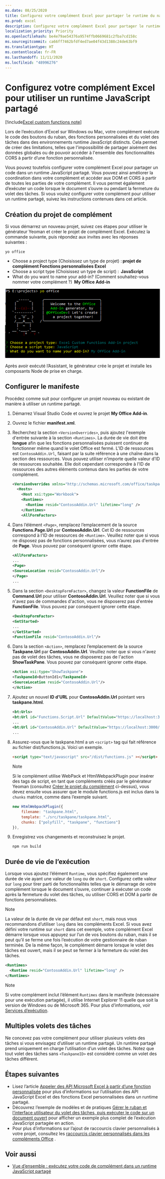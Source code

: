 ```yaml
---
ms.date: 08/25/2020
title: Configurez votre complément Excel pour partager le runtime du navigateur
ms.prod: excel
description: Configurez votre complément Excel pour partager le runtime du navigateur et exécuter le ruban, le volet des tâches et le code de fonction personnalisée dans le même runtime.
localization_priority: Priority
ms.openlocfilehash: be4e79ae54376a9574ffb0669681c2fba7cd158c
ms.sourcegitcommit: ca66ff7462bfdf4ed7ae04f43d1388c24de63bf9
ms.translationtype: HT
ms.contentlocale: fr-FR
ms.lasthandoff: 11/11/2020
ms.locfileid: "48996276"
---
```

# <a name="configure-your-excel-add-in-to-use-a-shared-javascript-runtime"></a>Configurez votre complément Excel pour utiliser un runtime JavaScript partagé

[!include[Excel custom functions note](../includes/excel-custom-functions-note.md)]

Lors de l’exécution d’Excel sur Windows ou Mac, votre complément exécute le code des boutons du ruban, des fonctions personnalisées et du volet des tâches dans des environnements runtime JavaScript distincts. Cela permet de créer des limitations, telles que l'impossibilité de partager aisément des données globales ou de pouvoir accéder à l'ensemble des fonctionnalités CORS à partir d’une fonction personnalisée.

Vous pouvez toutefois configurer votre complément Excel pour partager un code dans un runtime JavaScript partagé. Vous pouvez ainsi améliorer la coordination dans votre complément et accéder aux DOM et CORS à partir de toutes les parties de votre complément. Il vous permet également d’exécuter un code lorsque le document s’ouvre ou pendant la fermeture du volet des tâches. Si vous voulez configurer votre complément pour utiliser un runtime partagé, suivez les instructions contenues dans cet article.

## <a name="create-the-add-in-project"></a>Création du projet de complément

Si vous démarrez un nouveau projet, suivez ces étapes pour utiliser le générateur Yeoman et créer le projet de complément Excel. Exécutez la commande suivante, puis répondez aux invites avec les réponses suivantes :

```command line
yo office
```

- Choose a project type (Choisissez un type de projet) : **projet de complément Fonctions personnalisées Excel**
- Choose a script type (Choisissez un type de script) :  **JavaScript**
- What do you want to name your add-in? (Comment souhaitez-vous nommer votre complément ?)  **My Office Add-in**

![Capture d’écran de réponse aux invites à partir d’Office pour créer le projet de complément.](../images/yo-office-excel-project.png)

Après avoir exécuté l’Assistant, le générateur crée le projet et installe les composants Node de prise en charge.

## <a name="configure-the-manifest"></a>Configurer le manifeste

Procédez comme suit pour configurer un projet nouveau ou existant de manière à utiliser un runtime partagé.

1. Démarrez Visual Studio Code et ouvrez le projet **My Office Add-in**.
2. Ouvrez le fichier **manifest.xml**.
3. Recherchez la section `<VersionOverrides>`, puis ajoutez l'exemple d'entrée suivante à la section `<Runtimes>`. La durée de vie doit être **longue** afin que les fonctions personnalisées puissent continuer de fonctionner même quand le volet Office est fermé. L'ID de ressources est `ContosoAddin.Url`, faisant par la suite référence à une chaîne dans la section des ressources. Vous pouvez utiliser n’importe quelle valeur d'ID de ressources souhaitée. Elle doit cependant correspondre à l'ID de ressources des autres éléments contenus dans les parties de votre complément.

   ```xml
   <VersionOverrides xmlns="http://schemas.microsoft.com/office/taskpaneappversionoverrides" xsi:type="VersionOverridesV1_0">
     <Hosts>
       <Host xsi:type="Workbook">
       <Runtimes>
         <Runtime resid="ContosoAddin.Url" lifetime="long" />
       </Runtimes>
       <AllFormFactors>
   ```

4. Dans l’élément `<Page>`, remplacez l’emplacement de la source **Functions.Page.Url** par **ContosoAddin.Url**. Cet ID de ressources correspond à l'ID de ressources de `<Runtime>`. Veuillez noter que si vous ne disposez pas de fonctions personnalisées, vous n’aurez pas d'entrée de **Page**. Vous pouvez par conséquent ignorer cette étape.

   ```xml
   <AllFormFactors>
   ...
   <Page>
   <SourceLocation resid="ContosoAddin.Url"/>
   </Page>
   ...
   ```

5. Dans la section `<DesktopFormFactor>`, changez la valeur **FunctionFile** de **Command.Url** pour utiliser **ContosoAddin.Url**. Veuillez noter que si vous n'avez pas de commandes d'action, vous ne disposerez pas d'entrée **FunctionFile**. Vous pouvez par conséquent ignorer cette étape.

   ```xml
   <DesktopFormFactor>
   <GetStarted>
   ...
   </GetStarted>
   <FunctionFile resid="ContosoAddin.Url"/>
   ```

6. Dans la section `<Action>`, remplacez l’emplacement de la source **Taskpane.Url** par **ContosoAddin.Url**. Veuillez noter que si vous n'avez pas de volet des tâches, vous ne disposerez pas de l'action **ShowTaskPane**. Vous pouvez par conséquent ignorer cette étape.

   ```xml
   <Action xsi:type="ShowTaskpane">
   <TaskpaneId>ButtonId1</TaskpaneId>
   <SourceLocation resid="ContosoAddin.Url"/>
   </Action>
   ```

7. Ajoutez un nouvel **ID d’URL** pour **ContosoAddin.Url** pointant vers **taskpane.html**.

   ```xml
   <bt:Urls>
   <bt:Url id="Functions.Script.Url" DefaultValue="https://localhost:3000/dist/functions.js"/>
   ...
   <bt:Url id="ContosoAddin.Url" DefaultValue="https://localhost:3000/dist/taskpane.html"/>
   ...
   ```

8. Assurez-vous que le taskpane.html a un `<script>` tag qui fait référence au fichier dist/functions.js. Voici un exemple.

   ```html
   <script type="text/javascript" src="/dist/functions.js" ></script>
   ```

   > [!NOTE]
   > Si le complément utilise WebPack et HtmlWebpackPlugin pour insérer des tags de script, en tant que compléments créés par le générateur Yeoman (consultez [Créer le projet du complément](#create-the-add-in-project) ci-dessus), vous devez ensuite vous assurer que le module functions.js est inclus dans la `chunks` matrice, comme dans l’exemple suivant.
   >
   > ```javascript
   > new HtmlWebpackPlugin({
   >     filename: "taskpane.html",
   >     template: "./src/taskpane/taskpane.html",
   >     chunks: ["polyfill", "taskpane", "functions"]
   > }),
   >```

9. Enregistrez vos changements et reconstruisez le projet.

   ```command line
   npm run build
   ```

## <a name="runtime-lifetime"></a>Durée de vie de l’exécution

Lorsque vous ajoutez l’élément `Runtime`, vous spécifiez également une durée de vie ayant une valeur de `long` ou de `short`. Configurez cette valeur sur `long` pour tirer parti de fonctionnalités telles que le démarrage de votre complément lorsque le document s’ouvre, continuer à exécuter un code après la fermeture du volet des tâches, ou utiliser CORS et DOM à partir de fonctions personnalisées.

>[!NOTE]
> La valeur de la durée de vie par défaut est `short`, mais nous vous recommandons d’utiliser `long` dans les compléments Excel. Si vous avez défini votre runtime sur `short` dans cet exemple, votre complément Excel démarre lorsque vous appuyez sur l’un de vos boutons du ruban, mais il se peut qu’il se ferme une fois l’exécution de votre gestionnaire de ruban terminée. De la même façon, le complément démarre lorsque le volet des tâches est ouvert, mais il se peut se fermer à la fermeture du volet des tâches.

```xml
<Runtimes>
  <Runtime resid="ContosoAddin.Url" lifetime="long" />
</Runtimes>
```

>[!NOTE]
> Si votre complément inclut l’élément `Runtimes` dans le manifeste (nécessaire pour une exécution partagée), il utilise Internet Explorer 11 quelle que soit la version de Windows ou de Microsoft 365. Pour plus d’informations, voir [Services d’exécution](../reference/manifest/runtimes.md).

## <a name="multiple-task-panes"></a>Multiples volets des tâches

Ne concevez pas votre complément pour utiliser plusieurs volets des tâches si vous envisagez d’utiliser un runtime partagé. Un runtime partagé prend uniquement en charge l’utilisation d’un volet des tâches. Notez que tout volet des tâches sans `<TaskpaneID>` est considéré comme un volet des tâches différent.

## <a name="next-steps"></a>Étapes suivantes

- Lisez l’article [Appeler des API Microsoft Excel à partir d’une fonction personnalisée](call-excel-apis-from-custom-function.md) pour plus d’informations sur l’utilisation des API JavaScript Excel et des fonctions Excel personnalisées dans un runtime partagé.
- Découvrez l’exemple de modèles et de pratiques [Gérer le ruban et l’interface utilisateur du volet des tâches, puis exécuter le code sur un document ouvert](https://github.com/OfficeDev/PnP-OfficeAddins/tree/master/Samples/excel-shared-runtime-scenario) pour afficher un exemple plus complet de l’exécution JavaScript partagée en action.
- Pour plus d’informations sur l’ajout de raccourcis clavier personnalisés à votre projet, consultez les [raccourcis clavier personnalisés dans les compléments Office](../design/keyboard-shortcuts.md) .

## <a name="see-also"></a>Voir aussi

- [Vue d’ensemble : exécutez votre code de complément dans un runtime JavaScript partagé](custom-functions-shared-overview.md)
